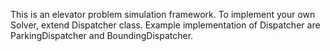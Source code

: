 This is an elevator problem simulation framework.
To implement your own Solver, extend Dispatcher class.
Example implementation of Dispatcher are ParkingDispatcher and BoundingDispatcher.
